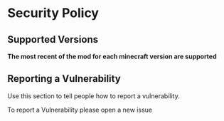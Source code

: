 # Security Policy

## Supported Versions

**The most recent of the mod for each minecraft version are supported**

## Reporting a Vulnerability

Use this section to tell people how to report a vulnerability.

To report a Vulnerability please open a new issue
